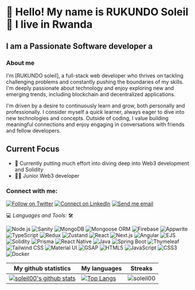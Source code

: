 # :handshake: Hello! My name is RUKUNDO Soleil 🙇 I live in Rwanda 

## I am a Passionate Software developer a
### About me

I'm [RUKUNDO soleil], a full-stack web developer who thrives on tackling challenging problems and constantly pushing the boundaries of my skills. I'm deeply passionate about technology and enjoy exploring new and emerging trends, including blockchain and decentralized applications.

I'm driven by a desire to continuously learn and grow, both personally and professionally. I consider myself a quick learner, always eager to dive into new technologies and concepts. Outside of coding, I value building meaningful connections and enjoy engaging in conversations with friends and fellow developers.

## Current Focus

- 🌱 Currently putting much effort into diving deep into Web3 development and Solidity
- 👨‍💻 Junior Web3 developer

### Connect with me:

[![Follow on Twitter](https://img.shields.io/badge/--twitter?label=Twitter&logo=Twitter&style=social)](https://twitter.com/rukundo_soleil/) 
[![Connect on LinkedIn](https://img.shields.io/badge/--linkedin?label=LinkedIn&logo=LinkedIn&style=social)](https://www.linkedin.com/in/rukundo-soleil-49688a295/)
[![Send me email](https://img.shields.io/badge/--gmail?label=Gmail&logo=Gmail&style=social)](mailto:srukundo02@gmail.com) 





  💻 *Languages and Tools:* 🛠️<br>

![Node.js](https://img.shields.io/badge/-Node.js-000000?style=flat&logo=node.js)
![Sanity](https://img.shields.io/badge/-Sanity-000000?style=flat&logo=sanity)
![MongoDB](https://img.shields.io/badge/-MongoDB-000000?style=flat&logo=mongodb)
![Mongoose ORM](https://img.shields.io/badge/-Mongoose-000000?style=flat&logo=mongoose)
![Firebase](https://img.shields.io/badge/-Firebase-000000?style=flat&logo=firebase)
![Appwrite](https://img.shields.io/badge/-Appwrite-000000?style=flat&logo=appwrite)
![TypeScript](https://img.shields.io/badge/-TypeScript-000000?style=flat&logo=typescript)
![Redux](https://img.shields.io/badge/-Redux-000000?style=flat&logo=redux)
![Zustand](https://img.shields.io/badge/-Zustand-000000?style=flat&logo=zustand)
![React](https://img.shields.io/badge/-React-000000?style=flat&logo=react)
![Next.js](https://img.shields.io/badge/-Next.js-000000?style=flat&logo=next.js)
![Angular](https://img.shields.io/badge/-Angular-000000?style=flat&logo=angular)
![EJS](https://img.shields.io/badge/-EJS-000000?style=flat&logo=ejs)
![Solidity](https://img.shields.io/badge/-Solidity-000000?style=flat&logo=solidity)
![Prisma](https://img.shields.io/badge/-Prisma-000000?style=flat&logo=prisma)
![React Native](https://img.shields.io/badge/-React_Native-000000?style=flat&logo=react)
![Java](https://img.shields.io/badge/-Java-000000?style=flat&logo=java)
![Spring Boot](https://img.shields.io/badge/-Spring_Boot-000000?style=flat&logo=spring-boot)
![Thymeleaf](https://img.shields.io/badge/-Thymeleaf-000000?style=flat&logo=thymeleaf)
![Tailwind CSS](https://img.shields.io/badge/-Tailwind_CSS-000000?style=flat&logo=tailwind-css)
![Material UI](https://img.shields.io/badge/-Material_UI-000000?style=flat&logo=material-ui)
![GSAP](https://img.shields.io/badge/-GSAP-000000?style=flat&logo=greensock)
![HTML5](https://img.shields.io/badge/-HTML5-000000?style=flat&logo=html5)
![JavaScript](https://img.shields.io/badge/-JavaScript-000000?style=flat&logo=javascript)
![CSS3](https://img.shields.io/badge/-CSS3-000000?style=flat&logo=css3)
![Docker](https://img.shields.io/badge/-Docker-000000?style=flat&logo=docker)





|My github statistics|My languages|Streaks|
|-|-|-|
|[![soleil00's github stats](https://github-readme-stats.vercel.app/api?username=soleil00&show_icons=true&theme=dark&hide_title=true)](https://github.com/soleil00)|[![Top Langs](https://github-readme-stats.vercel.app/api/top-langs/?username=soleil00&show_icons=true&theme=dark&layout=compact&hide_title=true)](https://github.com/soleil00)|![soleil00](https://github-readme-streak-stats.herokuapp.com/?user=soleil00&theme=dark)|
